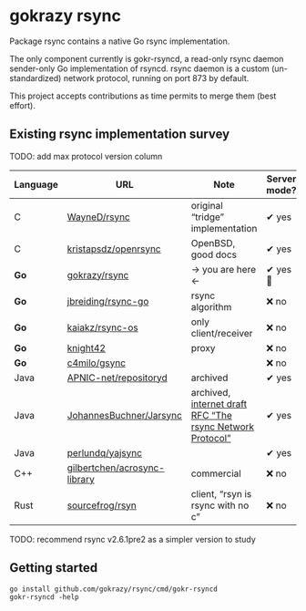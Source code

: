 # gokrazy rsync

Package rsync contains a native Go rsync implementation.

The only component currently is gokr-rsyncd, a read-only rsync daemon
sender-only Go implementation of rsyncd. rsync daemon is a custom
(un-standardized) network protocol, running on port 873 by default.

This project accepts contributions as time permits to merge them (best effort).

## Existing rsync implementation survey

TODO: add max protocol version column

| Language | URL                                                                             | Note                                                                                                                                  | Server mode? |
|----------|---------------------------------------------------------------------------------|---------------------------------------------------------------------------------------------------------------------------------------|--------------|
| C        | [WayneD/rsync](https://github.com/WayneD/rsync)                                 | original “tridge” implementation                                                                                                      | ✔ yes        |
| C        | [kristapsdz/openrsync](https://github.com/kristapsdz/openrsync)                 | OpenBSD, good docs                                                                                                                    | ✔ yes        |
| **Go**   | [gokrazy/rsync](https://github.com/gokrazy/rsync)                               | → you are here ←                                                                                                                      | ✔ yes 🎉     |
| **Go**   | [jbreiding/rsync-go](https://github.com/jbreiding/rsync-go)                     | rsync algorithm                                                                                                                       | ❌ no        |
| **Go**   | [kaiakz/rsync-os](https://github.com/kaiakz/rsync-os)                           | only client/receiver                                                                                                                  | ❌ no        |
| **Go**   | [knight42](https://gist.github.com/knight42/6ad35ce6fbf96519259b43a8c3f37478)   | proxy                                                                                                                                 | ❌ no        |
| **Go**   | [c4milo/gsync](https://github.com/c4milo/gsync)                                 |                                                                                                                                       | ❌ no        |
| Java     | [APNIC-net/repositoryd](https://github.com/APNIC-net/repositoryd)               | archived                                                                                                                              | ✔ yes        |
| Java     | [JohannesBuchner/Jarsync](https://github.com/JohannesBuchner/Jarsync/)          | archived, [internet draft RFC “The rsync Network Protocol”](https://github.com/JohannesBuchner/Jarsync/blob/master/jarsync/rsync.txt) | ✔ yes        |
| Java     | [perlundq/yajsync](https://github.com/perlundq/yajsync#example)                 |                                                                                                                                       | ✔ yes        |
| C++      | [gilbertchen/acrosync-library](https://github.com/gilbertchen/acrosync-library) | commercial                                                                                                                            | ❌ no        |
| Rust     | [sourcefrog/rsyn](https://github.com/sourcefrog/rsyn#why-do-this)               | client, “rsyn is rsync with no c”                                                                                                     | ❌ no        |

TODO: recommend rsync v2.6.1pre2 as a simpler version to study

## Getting started

```
go install github.com/gokrazy/rsync/cmd/gokr-rsyncd
gokr-rsyncd -help
```

